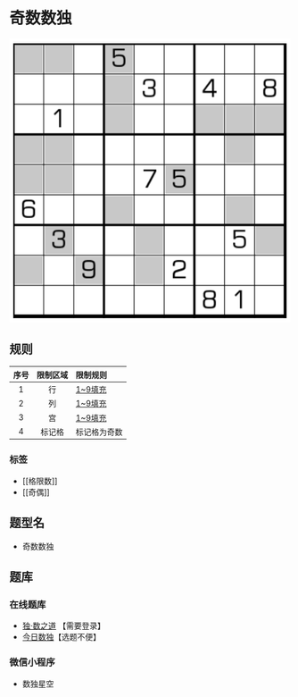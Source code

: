 # 奇数数独

![题](../../../../images/sudoku/奇数数独.png)

## 规则

| 序号  | 限制区域 | 限制规则    |
|:---:|:----:|:--------|
|  1  |  行   | [1~9填充] |
|  2  |  列   | [1~9填充] |
|  3  |  宫   | [1~9填充] |
|  4  | 标记格  | 标记格为奇数  |

### 标签

- [[格限数]]
- [[奇偶]]

## 题型名

- 奇数数独

## 题库

### 在线题库

- [独·数之道](http://www.sudokufans.org.cn/lx/game.index.php?type=odd) 【需要登录】
- [今日数独]【选题不便】

### 微信小程序

- 数独星空

[1~9填充]: ../../../../rules.md#1to9填充

[今日数独]: https://cn.sudoku.today/g-odd-sudoku/
